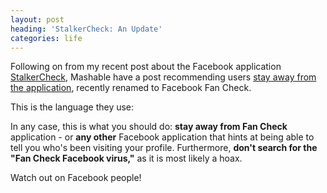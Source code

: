 ```yaml
---
layout: post
heading: 'StalkerCheck: An Update'
categories: life
---
```


Following on from my recent post about the Facebook application [StalkerCheck](/371), Mashable have a post recommending users [stay away from the application](http://mashable.com/2009/09/07/facebook-fan-check-virus-hoax/), recently renamed to Facebook Fan Check.

This is the language they use:

In any case, this is what you should do: **stay away from Fan Check** application - or **any other** Facebook application that hints at being able to tell you who's been visiting your profile. Furthermore, **don't search for the "Fan Check Facebook virus,"** as it is most likely a hoax.

Watch out on Facebook people!
